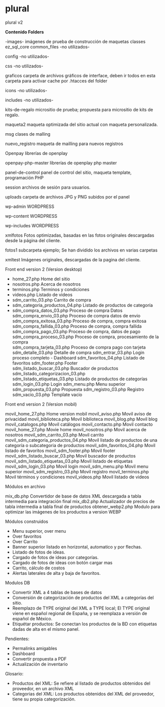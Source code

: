 # plural
plural v2


<b>Contenido Folders</b>


-images-			imágenes de prueba de construcción de maquetas
classes			ez_sql_core
common_files		-no utilizados-

config			-no utilizados-

css			-no utilizados-

graficos			carpeta de archivos gráficos de interface, deben ir todos en esta carpeta para activar cache por .htacces del folder


icons			-no utilizados-

includes			-no utilizados-

kits-de-regalo		micrositio de prueba; propuesta para micrositio de kits de regalo.

maqueta2			maqueta optimizada del sitio actual con maqueta personalizada.

msg			clases de malling

nuevo_registro		maqueta de mailling para nuevos registros

Openpay			librerías de openplay

openpay-php-master	librerías de openplay php master

panel-de-control		panel de control del sitio, maqueta template, programación PHP

session			archivos de sesión para usuarios.

uploads			carpeta de archivos JPG y PNG subidos por el panel

wp-admin			WORDPRESS

wp-content		WORDPRESS

wp-includes		WORDPRESS

xmlfotos			Fotos optimizadas, basadas en las fotos originales descargadas desde la página del cliente.

fotos1		subcarpeta ejemplo; Se han dividido los archivos en varias carpetas


xmltest			Imágenes originales, descargadas de la pagina del cliente.





Front end version 2 (Version desktop)


- home_27.php				Home del sitio
- nosotros.php				Acerca de nosotros
- terminos.php				Terminos y condiciones
- videos.php				Listado de videos
- sdm_carrito_03.php			Carrito de compra
- sdm_categoria_productos_04.php		Listado de productos de categoría
- sdm_compra_datos_03.php			Proceso de compra Datos
sdm_compra_envio_03.php			Proceso de compra datos de envio
sdm_compra_exitosa_03.php			Proceso de compra, compra exitosa
sdm_compra_fallida_03.php			Proceso de compra, compra fallida
sdm_compra_pago_03.php			Proceso de compra, datos de pago
sdm_compra_proceso_03.php			Proceso de compra, procesamiento de la compra	
sdm_compra_tarjeta_03.php			Proceso de compra pago con tarjeta
sdm_detalle_03.php			Detalle de compra
sdm_entrar_03.php			Login proceso completo - Dashboard
sdm_favoritos_04.php			Listado de favoritos
sdm_footer.php				Footer				
sdm_listado_buscar_03.php			Buscador de productos
sdm_listado_categorizacion_03.php		
sdm_listado_etiquetas_03.php		Listado de productos de categorías
sdm_login_03.php				Login
sdm_menu.php				Menu superior
sdm_propuesta_03.php			Propuesta
sdm_registro_03.php			Registro		
sdm_vacio_03.php				Template vacio 





Front end version 2 (Version mobil)

movil_home_27.php			Home version mobil
movil_aviso.php				Movil aviso de privacidad
movil_biblioteca.php			Movil biblioteca
movil_blog.php				Movil blog
movil_catalogos.php			Movil catálogos	
movil_contacto.php			Movil contacto
movil_home_27.php			Movie home
movil_nosotros.php			Movil acerca de nosotros
movil_sdm_carrito_03.php			Movil carrito
movil_sdm_categoria_productos_04.php	Movil listado de productos de una categoría o subcategoria de productos
movil_sdm_favoritos_04.php		Movil listado de favoritos
movil_sdm_footer.php			Movil footer
movil_sdm_listado_buscar_03.php		Movil buscador de productos
movil_sdm_listado_etiquetas_03.php	Movil listado de etiquetas
movil_sdm_login_03.php			Movil login
movil_sdm_menu.php			Movil menu superior
movil_sdm_registro_03.php			Movil registro
movil_terminos.php			Movil términos y condiciones
movil_videos.php				Movil listado de videos





Módulos en archivo

mix_db.php 		Convertidor de base de datos XML descargada a tabla intermedia para integración final
mix_db2.php		Actualizador de precios de tabla intermedia a tabla final de productos
obtener_webp2.php	Modulo para optimizar las imágenes de los productos a version WEBP




Módulos construidos

- Menu superior, over menu
- Over favoritos
- Over Carrito
- Banner superior listado en horizontal, automatico y por flechas.
- Listado de fotos de ideas.
- Cargado de fotos de ideas por categorías.
- Cargado de fotos de ideas con botón cargar mas
- Carrito, cálculo de costos
- Alertas laterales de alta y baja de favoritos.



Modulos DB

- Convertir XML a 4 tablas de bases de datos
- Conversión de categorización de productos del XML a categorías del sitio.
- Reemplazo de TYPE original del XML a TYPE local; El TYPE original viene en español regional de España, y se reemplaza a versión de español de México.
- Etiquétar productos: Se conectan los productos de la BD con etiquetas dadas de alta en el mismo panel.



Pendientes:
- Permalinks amigables
- Dashboard
- Convertir propuesta a PDF
- Actualización de inventario





Glosario:

- Productos del XML: Se refiere al listado de productos obtenidos del proveedor, en un archivo XML
- Categorias del XML: Los productos obtenidos del XML del proveedor, tiene su propia categorización.





